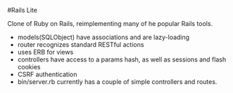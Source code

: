 #Rails Lite

Clone of Ruby on Rails, reimplementing many of he popular Rails tools.

- models(SQLObject) have associations and are lazy-loading
- router recognizes standard RESTful actions
- uses ERB for views
- controllers have access to a params hash, as well as sessions and flash cookies
- CSRF authentication
- bin/server.rb currently has a couple of simple controllers and routes. 
